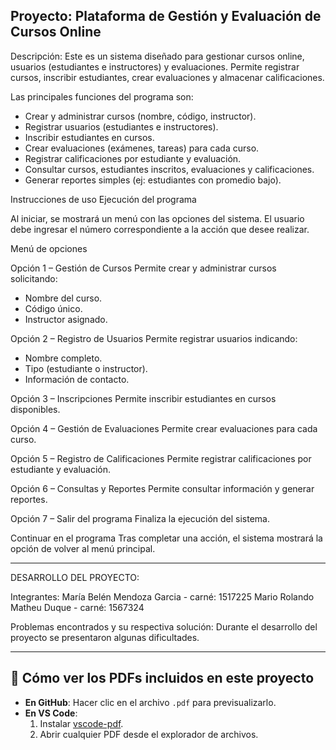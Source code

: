 ## Proyecto: Plataforma de Gestión y Evaluación de Cursos Online

Descripción:
Este es un sistema diseñado para gestionar cursos online, usuarios (estudiantes e instructores) y evaluaciones. Permite registrar cursos, inscribir estudiantes, crear evaluaciones y almacenar calificaciones.

Las principales funciones del programa son:

- Crear y administrar cursos (nombre, código, instructor).
- Registrar usuarios (estudiantes e instructores).
- Inscribir estudiantes en cursos.
- Crear evaluaciones (exámenes, tareas) para cada curso.
- Registrar calificaciones por estudiante y evaluación.
- Consultar cursos, estudiantes inscritos, evaluaciones y calificaciones.
- Generar reportes simples (ej: estudiantes con promedio bajo).

Instrucciones de uso
Ejecución del programa

Al iniciar, se mostrará un menú con las opciones del sistema.
El usuario debe ingresar el número correspondiente a la acción que desee realizar.

Menú de opciones

Opción 1 – Gestión de Cursos
Permite crear y administrar cursos solicitando:
- Nombre del curso.
- Código único.
- Instructor asignado.

Opción 2 – Registro de Usuarios
Permite registrar usuarios indicando:
- Nombre completo.
- Tipo (estudiante o instructor).
- Información de contacto.

Opción 3 – Inscripciones
Permite inscribir estudiantes en cursos disponibles.

Opción 4 – Gestión de Evaluaciones
Permite crear evaluaciones para cada curso.

Opción 5 – Registro de Calificaciones
Permite registrar calificaciones por estudiante y evaluación.

Opción 6 – Consultas y Reportes
Permite consultar información y generar reportes.

Opción 7 – Salir del programa
Finaliza la ejecución del sistema.

Continuar en el programa
Tras completar una acción, el sistema mostrará la opción de volver al menú principal.

--------------------------------------------------------------------------------------------
DESARROLLO DEL PROYECTO:

Integrantes:
María Belén Mendoza Garcia - carné: 1517225
Mario Rolando Matheu Duque - carné: 1567324


Problemas encontrados y su respectiva solución:
Durante el desarrollo del proyecto se presentaron algunas dificultades.


--------------------------------------------------------------------------------------------
## 📄 Cómo ver los PDFs incluidos en este proyecto

- **En GitHub**: Hacer clic en el archivo `.pdf` para previsualizarlo.
- **En VS Code**:
  1. Instalar [vscode-pdf](vscode:extension/tomoki1207.pdf).
  2. Abrir cualquier PDF desde el explorador de archivos.